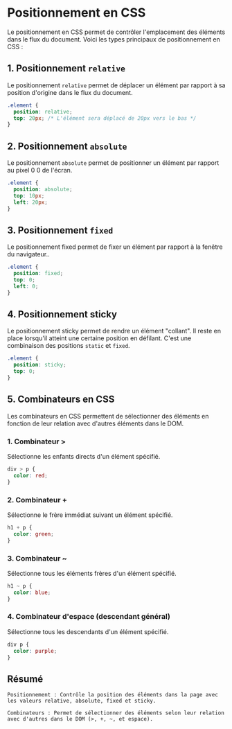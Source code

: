 # Positionnement en CSS

Le positionnement en CSS permet de contrôler l'emplacement des éléments dans le flux du document. Voici les types principaux de positionnement en CSS :

## 1. Positionnement `relative`

Le positionnement `relative` permet de déplacer un élément par rapport à sa position d'origine dans le flux du document.

```css
.element {
  position: relative;
  top: 20px; /* L'élément sera déplacé de 20px vers le bas */
}
```

## 2. Positionnement `absolute`

Le positionnement `absolute` permet de positionner un élément par rapport au pixel 0 0 de l'écran.

```css
.element {
  position: absolute;
  top: 10px;
  left: 20px;
}
```

## 3. Positionnement `fixed`

Le positionnement fixed permet de fixer un élément par rapport à la fenêtre du navigateur..

```css
.element {
  position: fixed;
  top: 0;
  left: 0;
}
```

## 4. Positionnement sticky

Le positionnement sticky permet de rendre un élément "collant". Il reste en place lorsqu'il atteint une certaine position en défilant. C'est une combinaison des positions `static` et `fixed`.

```css
.element {
  position: sticky;
  top: 0;
}
```

## 5. Combinateurs en CSS

Les combinateurs en CSS permettent de sélectionner des éléments en fonction de leur relation avec d'autres éléments dans le DOM.

### 1. Combinateur >

Sélectionne les enfants directs d'un élément spécifié.

```css
div > p {
  color: red;
}
```

### 2. Combinateur +

Sélectionne le frère immédiat suivant un élément spécifié.

```css
h1 + p {
  color: green;
}
```

### 3. Combinateur ~

Sélectionne tous les éléments frères d'un élément spécifié.

```css
h1 ~ p {
  color: blue;
}
```

### 4. Combinateur d'espace (descendant général)

Sélectionne tous les descendants d'un élément spécifié.

```css
div p {
  color: purple;
}
```

## Résumé

    Positionnement : Contrôle la position des éléments dans la page avec les valeurs relative, absolute, fixed et sticky.

    Combinateurs : Permet de sélectionner des éléments selon leur relation avec d'autres dans le DOM (>, +, ~, et espace).